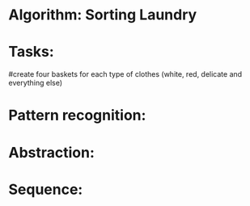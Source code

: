 # Algorithm: Sorting Laundry

# Tasks:
#create four baskets for each type of clothes (white, red, delicate and everything else)

# Pattern recognition:

# Abstraction:

# Sequence:

